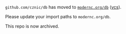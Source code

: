 `github.com/cznic/db` has moved to [`modernc.org/db`](https://godoc.org/modernc.org/db) ([vcs](https://gitlab.com/cznic/db)).

Please update your import paths to `modernc.org/db`.

This repo is now archived.
